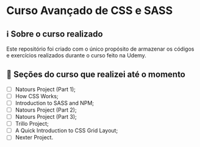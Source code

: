 # Curso Avançado de CSS e SASS

## ℹ️ Sobre o curso realizado

Este repositório foi criado com o único propósito de armazenar os códigos e exercícios realizados durante o curso feito na Udemy.

## 📖 Seções do curso que realizei até o momento

- [ ] Natours Project (Part 1);
- [ ] How CSS Works;
- [ ] Introduction to SASS and NPM;
- [ ] Natours Project (Part 2);
- [ ] Natours Project (Part 3);
- [ ] Trillo Project;
- [ ] A Quick Introduction to CSS Grid Layout;
- [ ] Nexter Project.
